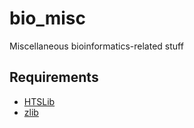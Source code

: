 # bio_misc
Miscellaneous bioinformatics-related stuff

## Requirements
* [HTSLib](http://www.htslib.org/download/)
* [zlib](https://zlib.net/)
